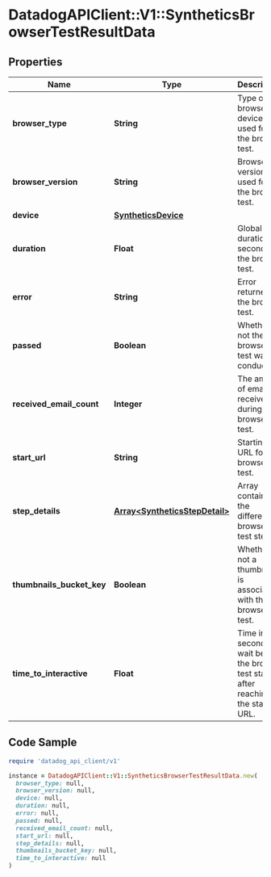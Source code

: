 # DatadogAPIClient::V1::SyntheticsBrowserTestResultData

## Properties

| Name | Type | Description | Notes |
| ---- | ---- | ----------- | ----- |
| **browser_type** | **String** | Type of browser device used for the browser test. | [optional] |
| **browser_version** | **String** | Browser version used for the browser test. | [optional] |
| **device** | [**SyntheticsDevice**](SyntheticsDevice.md) |  | [optional] |
| **duration** | **Float** | Global duration in second of the browser test. | [optional] |
| **error** | **String** | Error returned for the browser test. | [optional] |
| **passed** | **Boolean** | Whether or not the browser test was conducted. | [optional] |
| **received_email_count** | **Integer** | The amount of email received during the browser test. | [optional] |
| **start_url** | **String** | Starting URL for the browser test. | [optional] |
| **step_details** | [**Array&lt;SyntheticsStepDetail&gt;**](SyntheticsStepDetail.md) | Array containing the different browser test steps. | [optional] |
| **thumbnails_bucket_key** | **Boolean** | Whether or not a thumbnail is associated with the browser test. | [optional] |
| **time_to_interactive** | **Float** | Time in second to wait before the browser test starts after reaching the start URL. | [optional] |

## Code Sample

```ruby
require 'datadog_api_client/v1'

instance = DatadogAPIClient::V1::SyntheticsBrowserTestResultData.new(
  browser_type: null,
  browser_version: null,
  device: null,
  duration: null,
  error: null,
  passed: null,
  received_email_count: null,
  start_url: null,
  step_details: null,
  thumbnails_bucket_key: null,
  time_to_interactive: null
)
```

